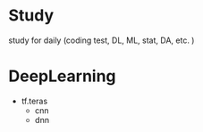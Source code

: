 # Study
study for daily (coding test, DL, ML, stat, DA, etc. )

# DeepLearning
- tf.teras
    - cnn
    - dnn
 